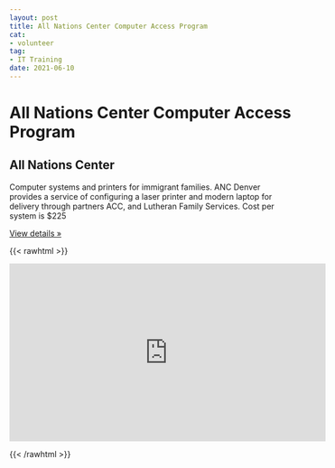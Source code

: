 ```yaml
--- 
layout: post 
title: All Nations Center Computer Access Program 
cat: 
- volunteer
tag:
- IT Training
date: 2021-06-10
--- 
```


# All Nations Center Computer Access Program 

<div class="col-md-3 col-sm-3 stories"><h2>All Nations Center</h2><p> Computer systems and printers for immigrant families.  ANC Denver provides a service of configuring a laser printer and modern laptop for delivery through partners ACC, and Lutheran Family Services.  Cost per system is $225</p><p><a class="btn btn-raised" href="#" role="button">View details »</a></p></div>

{{< rawhtml >}}

<iframe width="560" height="315" src="https://www.youtube.com/embed/HTijuouVtoo" title="YouTube video player" frameborder="0" allow="accelerometer; autoplay; clipboard-write; encrypted-media; gyroscope; picture-in-picture" allowfullscreen></iframe>

{{< /rawhtml >}}

